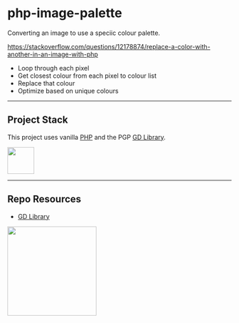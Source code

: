 # php-image-palette

Converting an image to use a speciic colour palette.

https://stackoverflow.com/questions/12178874/replace-a-color-with-another-in-an-image-with-php


- Loop through each pixel
- Get closest colour from each pixel to colour list
- Replace that colour
- Optimize based on unique colours

---

## Project Stack

This project uses vanilla [PHP](https://www.php.net/) and the PGP [GD Library](https://www.php.net/manual/en/book.image.php).

<img src="https://console.codeadam.ca/api/image/php" width="60">

---

## Repo Resources

* [GD Library](https://www.php.net/manual/en/book.image.php)

<a href="https://codeadam.ca">
<img src="https://cdn.codeadam.ca/images@1.0.0/codeadam-logo-coloured-horizontal.png" width="200">
</a>
